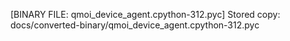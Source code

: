 [BINARY FILE: qmoi_device_agent.cpython-312.pyc]
Stored copy: docs/converted-binary/qmoi_device_agent.cpython-312.pyc
